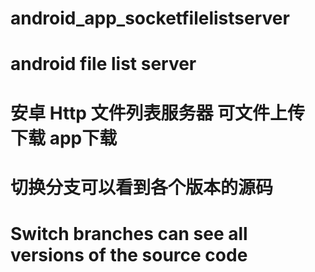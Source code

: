 # android_app_socketfilelistserver
# android file list server
# 安卓 Http 文件列表服务器 可文件上传 下载 app下载

# 
# 
# 切换分支可以看到各个版本的源码
# Switch branches can see all versions of the source code
